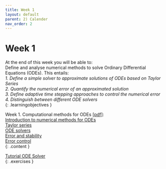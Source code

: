 ```yaml
---
title: Week 1
layout: default
parent: 2) Calender
nav_order: 2
---
```


# Week 1

At the end of this week you will be able to: <br>
Define and analyse numerical methods to solve Ordinary Differential Equations (ODEs). This entails:<br>
<i>1. Define a simple solver to approximate solutions of ODEs based on Taylor Series</i> <br>
<i>2. Quantify the numerical error of an approximated solution</i><br>
<i>3. Define adaptive time stepping approaches to control the numerical error</i><br>
<i>4. Distinguish between different ODE solvers</i><br>
{: .learningobjectives }

Week 1. Computational methods for ODEs [[pdf]](https://surfdrive.surf.nl/files/index.php/s/Jm8e95QGRS97bDq/download?path=%2FWeek1&files=1_1_Computational_methods_for_ODEs.pdf):<br>
[Introduction to numerical methods for ODEs](https://www.google.com)<br>
[Taylor series](https://www.google.com)<br>
[ODE solvers](https://www.google.com)<br>
[Error and stability](https://www.google.com)<br>
[Error control](https://www.google.com)<br>
{: .content }

[Tutorial ODE Solver](https://www.google.com)<br> 
{: .exercises }
